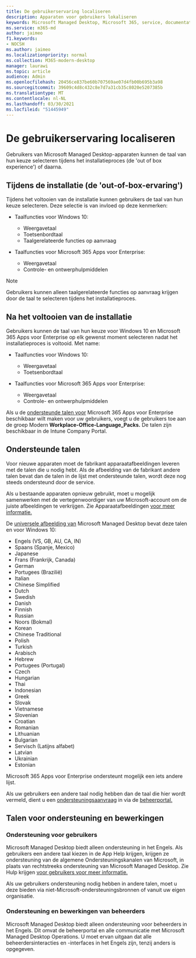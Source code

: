 ```yaml
---
title: De gebruikerservaring localiseren
description: Apparaten voor gebruikers lokaliseren
keywords: Microsoft Managed Desktop, Microsoft 365, service, documentatie
ms.service: m365-md
author: jaimeo
f1.keywords:
- NOCSH
ms.author: jaimeo
ms.localizationpriority: normal
ms.collection: M365-modern-desktop
manager: laurawi
ms.topic: article
audience: Admin
ms.openlocfilehash: 20456ce837be60b707569ae07d4fb00b695b3a98
ms.sourcegitcommit: 39609c4d8c432c8e7d7a31cb35c8020e5207385b
ms.translationtype: MT
ms.contentlocale: nl-NL
ms.lasthandoff: 03/30/2021
ms.locfileid: "51445949"
---
```

# <a name="localize-the-user-experience"></a>De gebruikerservaring localiseren

Gebruikers van Microsoft Managed Desktop-apparaten kunnen de taal van hun keuze selecteren tijdens het installatieproces (de 'out of box experience') of daarna.

## <a name="during-setup-the-out-of-box-experience"></a>Tijdens de installatie (de 'out-of-box-ervaring')

Tijdens het voltooien van de installatie kunnen gebruikers de taal van hun keuze selecteren. Deze selectie is van invloed op deze kenmerken:

- Taalfuncties voor Windows 10:
    - Weergavetaal
    - Toetsenbordtaal
    - Taalgerelateerde functies op aanvraag

- Taalfuncties voor Microsoft 365 Apps voor Enterprise:
    - Weergavetaal
    - Controle- en ontwerphulpmiddelen

> [!NOTE]
> Gebruikers kunnen alleen taalgerelateerde functies op aanvraag krijgen door de taal te selecteren tijdens het installatieproces.

## <a name="after-completing-setup"></a>Na het voltooien van de installatie

Gebruikers kunnen de taal van hun keuze voor Windows 10 en Microsoft 365 Apps voor Enterprise op elk gewenst moment selecteren nadat het installatieproces is voltooid. Met name:

- Taalfuncties voor Windows 10:
    - Weergavetaal
    - Toetsenbordtaal

- Taalfuncties voor Microsoft 365 Apps voor Enterprise:
    - Weergavetaal
    - Controle- en ontwerphulpmiddelen

Als u de [ondersteunde talen voor](#supported-languages) Microsoft 365 Apps voor Enterprise beschikbaar wilt maken voor uw gebruikers, voegt u de gebruikers toe aan de groep Modern **Workplace-Office-Language_Packs.** De talen zijn beschikbaar in de Intune Company Portal.


## <a name="supported-languages"></a>Ondersteunde talen

Voor nieuwe apparaten moet de fabrikant apparaatafbeeldingen leveren met de talen die u nodig hebt. Als de afbeelding van de fabrikant andere talen bevat dan de talen in de lijst met ondersteunde talen, wordt deze nog steeds ondersteund door de service.

Als u bestaande apparaten opnieuw gebruikt, moet u mogelijk samenwerken met de vertegenwoordiger van uw Microsoft-account om de juiste afbeeldingen te verkrijgen. Zie Apparaatafbeeldingen [voor meer informatie.](../service-description/device-images.md)

De [universele afbeelding van](../service-description/device-images.md#universal-image) Microsoft Managed Desktop bevat deze talen en voor Windows 10:

- Engels (VS, GB, AU, CA, IN)
- Spaans (Spanje, Mexico)
- Japanese
- Frans (Frankrijk, Canada)
- German
- Portugees (Brazilië)
- Italian
- Chinese Simplified
- Dutch  
- Swedish
- Danish  
- Finnish 
- Russian 
- Noors (Bokmal)
- Korean
- Chinese Traditional
- Polish
- Turkish
- Arabisch
- Hebrew
- Portugees (Portugal)
- Czech
- Hungarian
- Thai
- Indonesian
- Greek
- Slovak
- Vietnamese
- Slovenian
- Croatian
- Romanian
- Lithuanian
- Bulgarian
- Servisch (Latijns alfabet)
- Latvian
- Ukrainian
- Estonian

Microsoft 365 Apps voor Enterprise ondersteunt mogelijk een iets andere lijst.

Als uw gebruikers een andere taal nodig hebben dan de taal die hier wordt vermeld, dient u een [ondersteuningsaanvraag](../working-with-managed-desktop/admin-support.md) in via de [beheerportal.](access-admin-portal.md)

## <a name="languages-for-support-and-operations"></a>Talen voor ondersteuning en bewerkingen

### <a name="user-support"></a>Ondersteuning voor gebruikers
Microsoft Managed Desktop biedt alleen ondersteuning in het Engels. Als gebruikers een andere taal kiezen in de App Help krijgen, krijgen ze ondersteuning van de algemene Ondersteuningskanalen van Microsoft, in plaats van rechtstreeks ondersteuning van Microsoft Managed Desktop. Zie Hulp krijgen [voor gebruikers voor meer informatie.](../working-with-managed-desktop/end-user-support.md)

Als uw gebruikers ondersteuning nodig hebben in andere talen, moet u deze bieden via niet-Microsoft-ondersteuningsbronnen of vanuit uw eigen organisatie.

### <a name="admin-support-and-operations"></a>Ondersteuning en bewerkingen van beheerders
Microsoft Managed Desktop biedt alleen ondersteuning voor beheerders in het Engels. Dit omvat de beheerportal en alle communicatie met Microsoft Managed Desktop Operations. U moet ervan uitgaan dat alle beheerdersinteracties en -interfaces in het Engels zijn, tenzij anders is opgegeven.


